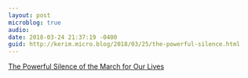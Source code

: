 ```yaml
---
layout: post
microblog: true
audio: 
date: 2018-03-24 21:37:19 -0400
guid: http://kerim.micro.blog/2018/03/25/the-powerful-silence.html
---
```

[The Powerful Silence of the March for Our Lives](https://www.theatlantic.com/entertainment/archive/2018/03/the-powerful-silence-of-the-march-for-our-lives/556469/)
